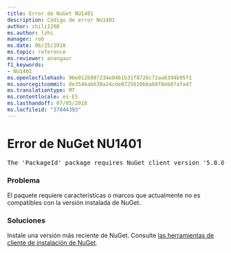 ```yaml
---
title: Error de NuGet NU1401
description: Código de error NU1401
author: zhili1208
ms.author: lzhi
manager: rob
ms.date: 06/25/2018
ms.topic: reference
ms.reviewer: anangaur
f1_keywords:
- NU1401
ms.openlocfilehash: 96e012b987234e8461b31f8726c72aa8394b95f1
ms.sourcegitcommit: 8e3546ab630a24cde8725610b6a68f8eb87afa47
ms.translationtype: MT
ms.contentlocale: es-ES
ms.lasthandoff: 07/05/2018
ms.locfileid: "37844393"
---
```

# <a name="nuget-error-nu1401"></a>Error de NuGet NU1401

<pre>The 'PackageId' package requires NuGet client version '5.0.0' or above, but the current NuGet version is '4.3.0'.</pre>

### <a name="issue"></a>Problema
El paquete requiere características o marcos que actualmente no es compatibles con la versión instalada de NuGet.

### <a name="solution"></a>Soluciones
Instale una versión más reciente de NuGet. Consulte [las herramientas de cliente de instalación de NuGet](../../install-nuget-client-tools.md).